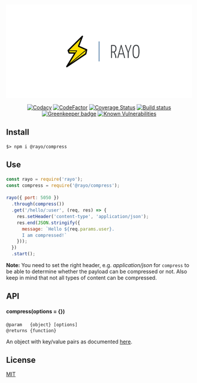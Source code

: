 <div align="center">
  <img src="https://raw.githubusercontent.com/GetRayo/Assets/master/Images/Cover.png" alt="Rayo" /><br />

[![Codacy](https://api.codacy.com/project/badge/Grade/d392c578eaaa4860823b8e4f9dadda63)](https://www.codacy.com/app/aichholzer/rayo.js?utm_source=github.com&amp;utm_medium=referral&amp;utm_content=GetRayo/rayo.js&amp;utm_campaign=Badge_Grade)
[![CodeFactor](https://www.codefactor.io/repository/github/getrayo/rayo.js/badge)](https://www.codefactor.io/repository/github/getrayo/rayo.js)
[![Coverage Status](https://coveralls.io/repos/github/GetRayo/rayo.js/badge.svg?branch=master)](https://coveralls.io/github/GetRayo/rayo.js?branch=master)
[![Build status](https://travis-ci.org/GetRayo/rayo.js.svg?branch=master)](https://travis-ci.org/GetRayo/rayo.js)
[![Greenkeeper badge](https://badges.greenkeeper.io/GetRayo/rayo.js.svg)](https://greenkeeper.io/)
[![Known Vulnerabilities](https://snyk.io/test/github/GetRayo/rayo.js/badge.svg?targetFile=package.json)](https://snyk.io/test/github/GetRayo/rayo.js?targetFile=package.json)
</div>

## Install

```
$> npm i @rayo/compress
```


## Use

```js
const rayo = require('rayo');
const compress = require('@rayo/compress');

rayo({ port: 5050 })
  .through(compress())
  .get('/hello/:user', (req, res) => {
    res.setHeader('content-type', 'application/json');
    res.end(JSON.stringify({
      message: `Hello ${req.params.user}.
      I am compressed!`
    }));
  })
  .start();
```

**Note:** You need to set the right header, e.g. _application/json_ for `compress` to be able to determine whether the payload can be compressed or not. Also keep in mind that not all types of content can be compressed.


## API

#### compress(options = {})
```
@param   {object} [options]
@returns {function}
```

An object with key/value pairs as documented [here](https://nodejs.org/dist/latest-v8.x/docs/api/zlib.html#zlib_class_options).


## License

[MIT](https://github.com/GetRayo/rayo.js/blob/master/LICENSE)
